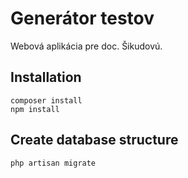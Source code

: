 # Generátor testov
Webová aplikácia pre doc. Šikudovú.

## Installation

```
composer install
npm install
```

## Create database structure
```
php artisan migrate
```
